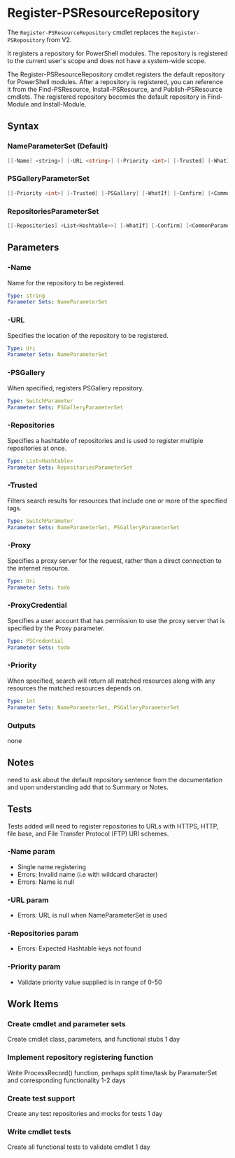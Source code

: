 # Register-PSResourceRepository

The `Register-PSResourceRepository` cmdlet replaces the `Register-PSRepository` from V2.

It registers a repository for PowerShell modules. The repository is registered to the current user's scope
and does not have a system-wide scope.

The Register-PSResourceRepository cmdlet registers the default repository for PowerShell modules. After a repository is registered, you can reference it from the Find-PSResource, Install-PSResource, and Publish-PSResource cmdlets. The registered repository becomes the default repository in Find-Module and Install-Module.

## Syntax

### NameParameterSet (Default)
``` PowerShell
[[-Name] <string>] [-URL <string>] [-Priority <int>] [-Trusted] [-WhatIf] [-Confirm] [<CommonParameters>]
```

### PSGalleryParameterSet
``` PowerShell
[[-Priority <int>] [-Trusted] [-PSGallery] [-WhatIf] [-Confirm] [<CommonParameters>]
```

### RepositoriesParameterSet
``` PowerShell
[[-Repositories] <List<Hashtable>>] [-WhatIf] [-Confirm] [<CommonParameters>]
```

## Parameters

### -Name

Name for the repository to be registered.

```yml
Type: string
Parameter Sets: NameParameterSet
```

### -URL

Specifies the location of the repository to be registered.

```yml
Type: Uri
Parameter Sets: NameParameterSet
```

### -PSGallery

When specified, registers PSGallery repository.

```yml
Type: SwitchParameter
Parameter Sets: PSGalleryParameterSet
```

### -Repositories

Specifies a hashtable of repositories and is used to register multiple repositories at once.

```yml
Type: List<Hashtable>
Parameter Sets: RepositoriesParameterSet
```

### -Trusted

Filters search results for resources that include one or more of the specified tags.

```yml
Type: SwitchParameter
Parameter Sets: NameParameterSet, PSGalleryParameterSet
```

### -Proxy

Specifies a proxy server for the request, rather than a direct connection to the internet resource.

```yml
Type: Uri
Parameter Sets: todo
```

### -ProxyCredential

Specifies a user account that has permission to use the proxy server that is specified by the Proxy parameter.

```yml
Type: PSCredential
Parameter Sets: todo
```

### -Priority

When specified, search will return all matched resources along with any resources the matched resources depends on.

```yml
Type: int
Parameter Sets: NameParameterSet, PSGalleryParameterSet
```

### Outputs

none

## Notes

need to ask about the default repository sentence from the documentation and upon understanding add that to Summary or Notes.

## Tests

Tests added will need to register repositories to URLs with HTTPS, HTTP, file base, and File Transfer Protocol (FTP) URI schemes.

### -Name param

- Single name registering
- Errors: Invalid name (i.e with wildcard character)
- Errors: Name is null

### -URL param

- Errors: URL is null when NameParameterSet is used

### -Repositories param

- Errors: Expected Hashtable keys not found

### -Priority param

- Validate priority value supplied is in range of 0-50

## Work Items

### Create cmdlet and parameter sets

Create cmdlet class, parameters, and functional stubs
1 day

### Implement repository registering function

Write ProcessRecord() function, perhaps split time/task by ParamaterSet and corresponding functionality
1-2 days

### Create test support

Create any test repositories and mocks for tests
1 day

### Write cmdlet tests

Create all functional tests to validate cmdlet
1 day
